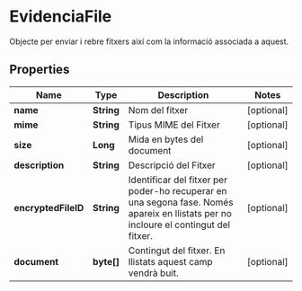 

# EvidenciaFile

Objecte per enviar i rebre fitxers així com la informació associada a aquest.

## Properties

| Name | Type | Description | Notes |
|------------ | ------------- | ------------- | -------------|
|**name** | **String** | Nom del fitxer |  [optional] |
|**mime** | **String** | Tipus MIME del Fitxer |  [optional] |
|**size** | **Long** | Mida en bytes del document |  [optional] |
|**description** | **String** | Descripció del Fitxer |  [optional] |
|**encryptedFileID** | **String** | Identificar del fitxer per poder-ho recuperar en una segona fase. Només apareix en llistats per no incloure el contingut del fitxer. |  [optional] |
|**document** | **byte[]** | Contingut del fitxer. En llistats aquest camp vendrà buit. |  [optional] |



